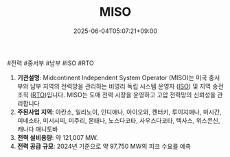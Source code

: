 ﻿---
title: "MISO"
date: 2025-06-04T05:07:21+09:00
lastmod: 2025-06-04T05:07:21+09:00
type: docs
sidebar:
  open: true
weight: 6
---
<div style="display:none">
  <meta property="article:published_time" content="2025-06-03T20:07:21Z" />
  <meta property="article:modified_time" content="2025-06-03T20:07:21Z" />
</div>
#전력 #중서부 #남부 #ISO #RTO 

1. **기관설명**: Midcontinent Independent System Operator (MISO)는 미국 중서부와 남부 지역의 전력망을 관리하는 비영리 독립 시스템 운영자 ([ISO](/industry-study/iso/)) 및 지역 송전 조직 ([RTO](/industry-study/rto/))입니다. MISO는 도매 전력 시장을 운영하고 고압 전력망의 신뢰성을 관리합니다
2. **주된사업 지역**: 아칸소, 일리노이, 인디애나, 아이오와, 켄터키, 루이지애나, 미시간, 미네소타, 미시시피, 미주리, 몬태나, 노스다코타, 사우스다코타, 텍사스, 위스콘신, 캐나다 매니토바
3. **전력 설비용량**: 약 121,007 MW.
4. **전력 공급 규모**: 2024년 기준으로 약 97,750 MW의 피크 수요를 예측
